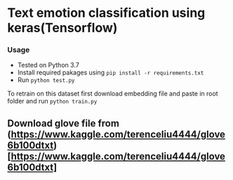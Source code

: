 # Text emotion classification using keras(Tensorflow)
### Usage
* Tested on Python 3.7
* Install required pakages using `pip install -r requirements.txt`
* Run `python test.py`

To retrain on this dataset first download embedding file and paste in root folder and run `python train.py`

Download glove file from (https://www.kaggle.com/terenceliu4444/glove6b100dtxt)[https://www.kaggle.com/terenceliu4444/glove6b100dtxt]
---

